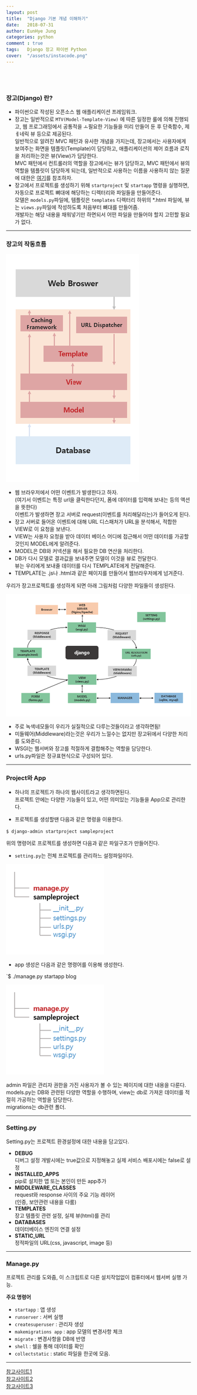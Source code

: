 ```yaml
---
layout: post
title:  "Django 기본 개념 이해하기"
date:   2018-07-31
author: EunHye Jung
categories: python
comment : true
tags:	Django 장고 파이썬 Python
cover:  "/assets/instacode.png"
---
```

  　  
  　  

### 장고(Django) 란?
  
* 파이썬으로 작성된 오픈소스 웹 애플리케이션 프레임워크.   
* 장고는 일반적으로 `MTV(Model-Template-View)` 에 따른 일정한 룰에 의해 진행되고, 웹 프로그래밍에서 공통적을 ㅗ필요한 기능들을 미리 만들어 둔 후 단축함수, 제ㅔ네릭 뷰 등으로 제공된다.    
  일반적으로 알려진 MVC 패턴과 유사한 개념을 가지는데, 장고에서는 사용자에게 보여주는 화면을 템플릿(Template)이 담당하고, 애플리케이션의 제어 흐름과 로직을 처리하는것은 뷰(View)가 담당한다.  
  MVC 패턴에서 컨트롤러의 역할을 장고에서는 뷰가 담당하고, MVC 패턴에서 뷰의 역할을 템플릿이 담당하게 되는데, 일반적으로 사용하는 이름을 사용하지 않는 질문에 대한은 [여기](https://docs.djangoproject.com/ko/2.0/faq/general/)를 참조하자.  
* 장고에서 프로젝트를 생성하기 위해 `startproject` 및 `startapp` 명령을 실행하면, 자동으로 프로젝트 뼈대에 해당하는 디렉터리와 파일들을 만들어준다.  
  모델은 `models.py`파일에, 템플릿은 `templates` 디렉터리 하위의 *.html 파일에, 뷰는 `views.py`파일에 작성하도록 처음부터 뼈대를 만들어줌.  
  개발자는 해당 내용을 채워넣기만 하면되서 어떤 파일을 만들어야 할지 고민할 필요가 없다.  
   
- - -   
  
### 장고의 작동흐름   
  
   
![content01](/assets/contents/django-content01.PNG)    
   
   
* 웹 브라우저에서 어떤 이벤트가 발생한다고 하자.  
(여기서 이벤트는 특정 url을 클릭한다던지, 폼에 데이터를 입력해 보내는 등의 액션을 뜻한다)  
  이벤트가 발생하면 장고 서버로 request(이벤트를 처리해달라는)가 들어오게 된다.  
* 장고 서버로 들어온 이벤트에 대해 URL 디스패처가 URL을 분석해서, 적합한 VIEW로 이 요청을 보낸다.  
* VIEW는 사용자 요청을 받아 데이터 베이스 어디에 접근해서 어떤 데이터를 가공할것인지 MODEL에게 알려준다.  
* MODEL은 DB와 커넥션을 해서 필요한 DB 연산을 처리한다.  
* DB가 다시 모델로 결과값을 보내주면 모델이 이것을 뷰로 전달한다.  
  뷰는 우리에게 보내줄 데이터를 다시 TEMPLATE에게 전달해준다.   
* TEMPLATE는 .js나 .html과 같은 페이지를 만들어서 웹브라우저에게 넘겨준다. 
  
  
  
우리가 장고프로젝트를 생성하게 되면 아래 그림처럼 다양한 파일들이 생성된다.  
  
   
![content02](/assets/contents/django-content02.PNG)    
   
   
   
* 주로 녹색네모들이 우리가 실질적으로 다루는것들이라고 생각하면됨!  
* 미들웨어(Middleware)라는것은 우리가 느낄수는 없지만 장고뒤에서 다양한 처리를 도와준다.  
* WSGI는 웹서버와 장고를 적절하게 결합해주는 역할을 담당한다.  
* urls.py파일은 정규표현식으로 구성되어 있다.    
   
   
- - -   
  
  
### Project와 App   
   
* 하나의 프로젝트가 하나의 웹사이트라고 생각하면된다.  
  프로젝트 안에는 다양한 기능들이 있고, 어떤 의미있는 기능들을 App으로 관리한다.   
   
* 프로젝트를 생성할땐 다음과 같은 명령을 이용한다.  
   
 `$ django-admin startproject sampleproject`   
   
 위의 명령어로 프로젝트를 생성하면 다음과 같은 파일구조가 만들어진다.   
 * `setting.py`는 전체 프로젝트를 관리하느 설정파일이다. 
   
   
![content03](/assets/contents/django-content03.PNG)  
   
    
* app 생성은 다음과 같은 명령어를 이용해 생성한다.  
   
 `$ ./manage.py startapp blog
   
   
![content03](/assets/contents/django-content03.PNG)  
   
  admin 파일은 관리자 권한을 가진 사용자가 볼 수 있는 페이지에 대한 내용을 다룬다.  
  models.py는 DB와 관련된 다양한 역할을 수행하며, view는 db로 가져온 데이터를 적절히 가공하는 역할을 담당한다.    
  migrations는 db관련 폴더.   
    
      
- - -   
  
  
### Setting.py  
   
Setting.py는 프로젝트 환경설정에 대한 내용을 담고있다.  
  
* <b>DEBUG</b>   
  디버그 설정
  개발시에는 true값으로 지정해놓고 실제 서비스 배포시에는 false로 설정  
* <b>INSTALLED_APPS</b>   
  pip로 설치한 앱 또는 본인이 만든 app추가   
* <b>MIDDLEWARE_CLASSES</b>   
  request와 response 사이의 주요 기능 레이어   
  (인증, 보안관련 내용을 다룸)   
* <b>TEMPLATES</b>   
  장고 템플릿 관련 설정, 실제 뷰(html)를 관리  
* <b>DATABASES</b>   
  데이터베이스 엔진의 연결 설정
* <b>STATIC_URL</b>   
  정적파일의 URL(css, javascript, image 등)   
   
   
    
      
- - -   
  
  
### Manage.py   
  
프로젝트 관리를 도와줌, 이 스크립트로 다른 설치작업없이 컴퓨터에서 웹서버 실행 가능.  
  
<b> 주요 명령어 </b>  
* `startapp` : 앱 생성  
* `runserver` : 서버 실행   
* `createsuperuser` : 관리자 생성
* `makemigrations app` : app 모델의 변경사항 체크  
* `migrate` : 변경사항을 DB에 반영  
* `shell` : 쉘을 통해 데이터를 확인  
* `collectstatic` : static 파일을 한곳에 모음.  
   
   
- - -   
   
[참고사이트1](https://www.youtube.com/watch?v=LYmZB5IIwAI)   
[참고사이트2](https://tutorial.djangogirls.org/ko/django_start_project/)   
[참고사이트3](http://pythonstudy.xyz/python/article/304-Django-%ED%94%84%EB%A1%9C%EC%A0%9D%ED%8A%B8)   
　   
   
　   
   
